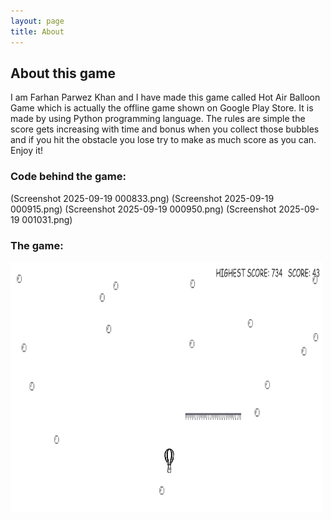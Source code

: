 ```yaml
---
layout: page
title: About
---
```

## About this game
I am Farhan Parwez Khan and I have made this game called Hot Air Balloon Game which is actually the offline game shown on Google Play Store. It is made by using Python programming language. The rules are simple the score gets increasing with time and bonus when you collect those bubbles and if you hit the obstacle you lose try to make as much score as you can. Enjoy it!
### Code behind the game:

(Screenshot 2025-09-19 000833.png)
(Screenshot 2025-09-19 000915.png)
(Screenshot 2025-09-19 000950.png)
(Screenshot 2025-09-19 001031.png)

### The game:

<img src="gamescreenshot.png" alt="Alt text" width="500" height="400">
